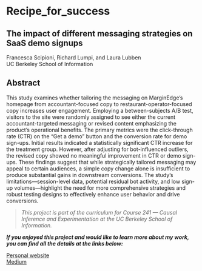 # Recipe_for_success
## The impact of different messaging strategies on SaaS demo signups

Francesca Scipioni, Richard Lumpi, and Laura Lubben <br>
UC Berkeley School of Information

## Abstract

This study examines whether tailoring the messaging on MarginEdge’s homepage from accountant-focused copy to restaurant-operator-focused copy increases user engagement. Employing a between-subjects A/B test, visitors to the site were randomly assigned to see either the current accountant-targeted messaging or revised content emphasizing the product’s operational benefits. The primary metrics were the click-through rate (CTR) on the “Get a demo” button and the conversion rate for demo sign-ups. Initial results indicated a statistically significant CTR increase for the treatment group. However, after adjusting for bot-influenced outliers, the revised copy showed no meaningful improvement in CTR or demo sign-ups. These findings suggest that while strategically tailored messaging may appeal to certain audiences, a simple copy change alone is insufficient to produce substantial gains in downstream conversions. The study’s limitations—session-level data, potential residual bot activity, and low sign-up volumes—highlight the need for more comprehensive strategies and robust testing designs to effectively enhance user behavior and drive conversions.

> *This project is part of the curriculum for Course 241 — Causal Inference and Experimentation at the UC Berkeley School of Information.*

***If you enjoyed this project and would like to learn more about my work, you can find all the details at the links below:***

[Personal website](https://www.francescascipioni.com/portfolio/project-two-llrgk-lazhe) <br>
[Medium](https://medium.com/@fra.scipioni.83/how-facebook-reactions-reveal-the-emotional-impact-of-news-headlines-5e8334da0e21)
